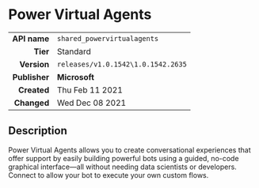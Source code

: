 # Power Virtual Agents
| | |
|-:|-|
|**API name**|`shared_powervirtualagents`|
|**Tier**|Standard|
|**Version**|`releases/v1.0.1542\1.0.1542.2635`|
|**Publisher**|**Microsoft**|
|**Created**|Thu Feb 11 2021|
|**Changed**|Wed Dec 08 2021|

## Description
Power Virtual Agents allows you to create conversational experiences that offer support by easily building powerful bots using a guided, no-code graphical interface—all without needing data scientists or developers. Connect to allow your bot to execute your own custom flows.
